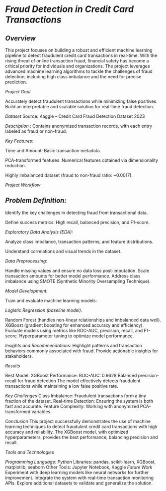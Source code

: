 # *Fraud Detection in Credit Card Transactions*


## *Overview*

This project focuses on building a robust and efficient machine learning pipeline to detect fraudulent credit card transactions in real-time. With the rising threat of online transaction fraud, financial safety has become a critical priority for individuals and organizations. The project leverages advanced machine learning algorithms to tackle the challenges of fraud detection, including high class imbalance and the need for precise prediction.

*Project Goal*

Accurately detect fraudulent transactions while minimizing false positives.
Build an interpretable and scalable solution for real-time fraud detection.

*Dataset*
Source: Kaggle – Credit Card Fraud Detection Dataset 2023

*Description* : Contains anonymized transaction records, with each entry labeled as fraud or non-fraud.

*Key Features:*

Time and Amount: Basic transaction metadata.

PCA-transformed features: Numerical features obtained via dimensionality reduction.

Highly imbalanced dataset (fraud to non-fraud ratio: ~0.0017).

*Project Workflow*

## *Problem Definition:*

Identify the key challenges in detecting fraud from transactional data.

Define success metrics: High recall, balanced precision, and F1-score.

*Exploratory Data Analysis (EDA):*

Analyze class imbalance, transaction patterns, and feature distributions.

Understand correlations and visual trends in the dataset.

*Data Preprocessing:*

Handle missing values and ensure no data loss post-imputation.
Scale transaction amounts for better model performance.
Address class imbalance using SMOTE (Synthetic Minority Oversampling Technique).

*Model Development:*

Train and evaluate machine learning models:

*Logistic Regression (baseline model).*

Random Forest (handles non-linear relationships and imbalanced data well).
XGBoost (gradient boosting for enhanced accuracy and efficiency).
Evaluate models using metrics like ROC-AUC, precision, recall, and F1-score.
Hyperparameter tuning to optimize model performance.

*Insights and Recommendations:*
Highlight patterns and transaction behaviors commonly associated with fraud.
Provide actionable insights for stakeholders.

*Results*

Best Model: XGBoost
Performance:
ROC-AUC: 0.9628
Balanced precision-recall for fraud detection
The model effectively detects fraudulent transactions while maintaining a low false positive rate.

*Key Challenges*
Class Imbalance: Fraudulent transactions form a tiny fraction of the dataset.
Real-time Detection: Ensuring the system is both fast and accurate.
Feature Complexity: Working with anonymized PCA-transformed variables.

*Conclusion*
This project successfully demonstrates the use of machine learning techniques to detect fraudulent credit card transactions with high accuracy and reliability. The XGBoost model, with optimized hyperparameters, provides the best performance, balancing precision and recall.

*Tools and Technologies*

*Programming Language: Python*
Libraries: pandas, scikit-learn, XGBoost, matplotlib, seaborn
Other Tools: Jupyter Notebook, Kaggle
*Future Work*
Experiment with deep learning models like neural networks for further improvement.
Integrate the system with real-time transaction monitoring APIs.
Explore additional datasets to validate and generalize the solution.
